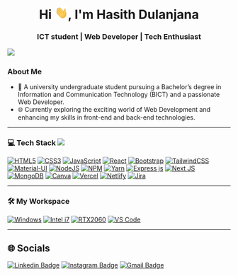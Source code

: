 <h1 align="center">Hi <img src="https://raw.githubusercontent.com/ABSphreak/ABSphreak/master/gifs/Hi.gif" width="30px">, I'm Hasith Dulanjana</h1>
<h3 align="center">ICT student | Web Developer | Tech Enthusiast</h3>
<a href="https://www.youtube.com/watch?v=dQw4w9WgXcQ"><img src="https://user-images.githubusercontent.com/73097560/115834477-dbab4500-a447-11eb-908a-139a6edaec5c.gif"></a>

### About Me
- 👋 A university undergraduate student pursuing a Bachelor’s degree in Information and Communication Technology (BICT) and a passionate Web Developer.
- 🌐 Currently exploring the exciting world of Web Development and enhancing my skills in front-end and back-end technologies.
---

### 💻 Tech Stack <img src="https://media2.giphy.com/media/QssGEmpkyEOhBCb7e1/giphy.gif?cid=ecf05e47a0n3gi1bfqntqmob8g9aid1oyj2wr3ds3mg700bl&rid=giphy.gif" width="32px"> 
[![HTML5](https://img.shields.io/badge/html5-%23E34F26.svg?style=for-the-badge&logo=html5&logoColor=white)](https://developer.mozilla.org/en-US/docs/Web/HTML) 
[![CSS3](https://img.shields.io/badge/css3-%231572B6.svg?style=for-the-badge&logo=css3&logoColor=white)](https://developer.mozilla.org/en-US/docs/Web/CSS) 
[![JavaScript](https://img.shields.io/badge/JavaScript-F7DF1E?style=for-the-badge&logo=javascript&logoColor=black)](https://developer.mozilla.org/en-US/docs/Web/JavaScript) 
[![React](https://img.shields.io/badge/React-20232A?style=for-the-badge&logo=react&logoColor=61DAFB)](https://reactjs.org/) 
[![Bootstrap](https://img.shields.io/badge/Bootstrap-563D7C?style=for-the-badge&logo=bootstrap&logoColor=white)](https://getbootstrap.com/) 
[![TailwindCSS](https://img.shields.io/badge/tailwindcss-%2338B2AC.svg?style=for-the-badge&logo=tailwind-css&logoColor=white)](https://tailwindcss.com/) 
[![Material-UI](https://img.shields.io/badge/Material--UI-0081CB?style=for-the-badge&logo=material-ui&logoColor=white)](https://mui.com/) 
[![NodeJS](https://img.shields.io/badge/node.js-6DA55F?style=for-the-badge&logo=node.js&logoColor=white)](https://nodejs.org/) 
[![NPM](https://img.shields.io/badge/NPM-%23000000.svg?style=for-the-badge&logo=npm&logoColor=white)](https://www.npmjs.com/) 
[![Yarn](https://img.shields.io/badge/yarn-%232C8EBB.svg?style=for-the-badge&logo=yarn&logoColor=white)](https://yarnpkg.com/) 
[![Express js](https://img.shields.io/badge/Express.js-404D59?style=for-the-badge)](https://expressjs.com/) 
[![Next JS](https://img.shields.io/badge/Next-black?style=for-the-badge&logo=next.js&logoColor=white)](https://nextjs.org/) 
[![MongoDB](https://img.shields.io/badge/MongoDB-%234ea94b.svg?style=for-the-badge&logo=mongodb&logoColor=white)](https://www.mongodb.com/) 
[![Canva](https://img.shields.io/badge/Canva-%2300C4CC.svg?style=for-the-badge&logo=Canva&logoColor=white)](https://www.canva.com/) 
[![Vercel](https://img.shields.io/badge/vercel-%23000000.svg?style=for-the-badge&logo=vercel&logoColor=white)](https://vercel.com/) 
[![Netlify](https://img.shields.io/badge/netlify-%23000000.svg?style=for-the-badge&logo=netlify&logoColor=#00C7B7)](https://www.netlify.com/) 
[![Jira](https://img.shields.io/badge/Jira-0052CC?style=for-the-badge&logo=Jira&logoColor=white)](https://www.atlassian.com/software/jira)

---

### 🛠️ My Workspace
[![Windows](https://img.shields.io/badge/Windows-Lenovo_Legion_5i-0078D6?style=for-the-badge&logo=windows&logoColor=white)](https://www.lenovo.com/)
[![Intel i7](https://img.shields.io/badge/Intel-Core_i7_10th-0071C5?style=for-the-badge&logo=intel&logoColor=white)](https://www.intel.com/) 
[![RTX2060](https://img.shields.io/badge/NVIDIA-RTX2060-76B900?style=for-the-badge&logo=nvidia&logoColor=white)](https://www.nvidia.com/) 
[![VS Code](https://img.shields.io/badge/Visual_Studio_Code-0078D4?style=for-the-badge&logo=visual%20studio%20code&logoColor=white)](https://code.visualstudio.com/)

---

## 🌐 Socials
[![Linkedin Badge](https://img.shields.io/badge/-hasith_dulanjana-blue?style=flat-square&logo=Linkedin&logoColor=white&link=https://www.linkedin.com/in/anirudhemmadi/)](https://www.linkedin.com/in/hasith-dulanjana-b472941a6/)
[![Instagram Badge](https://img.shields.io/badge/-zith_d_-purple?style=flat-square&logo=instagram&logoColor=white&link=https://instagram.com/kanna6501/)](https://www.instagram.com/zith_d_/)
[![Gmail Badge](https://img.shields.io/badge/-hasith2001dulanjana@gmail.com-c14438?style=flat-square&logo=Gmail&logoColor=white&link=mailto:kanna6501@gmail.com)](mailto:hasith2001dulanjana@gmail.com)
